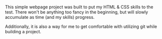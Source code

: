 This simple webpage project was built to put my HTML & CSS skills to the test. There won't be anything too fancy in the beginning, but will slowly accumulate as time (and my skills) progress.

Additionally, it is also a way for me to get comfortable with utilizing git while building a project.